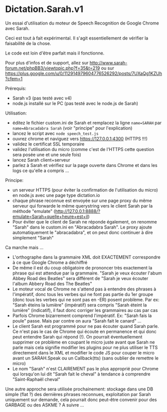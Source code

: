 # Dictation.Sarah.v1
Un essai d'utilisation du moteur de Speech Recognition de Google Chrome avec Sarah.

Ceci est tout à fait expérimental. Il s'agit essentiellement de vérifier la faisabilité de la chose.

Le code est loin d'être parfait mais il fonctionne. 

Pour plus d'infos et de support, allez sur http://www.sarah-forum.net/phpBB3/viewtopic.php?f=35&t=219 ou sur https://plus.google.com/u/0/112914979604776526292/posts/7UXaQg1KZUh?cfem=1

Prérequis:
- Sarah v3 (pas testé avec v4)
- node.js installé sur le PC (pas testé avec le node.js de Sarah)

Utilisation:
- éditez le fichier custom.ini de Sarah et remplacez la ligne
`name=SARAH`
par
`name=Abracadabra Sarah`
(voir "principe" pour l'explication)
- lancez le script avec
`node speech_test.js`
- ouvrez chrome et naviguez vers https://127.0.0.1:4300  (HTTPS !!!)
- validez le certificat SSL temporaire
- validez l'utilisation du micro (comme c'est de l'HTTPS cette question sera posée une et une seule fois)
- lancez Sarah client+serveur
- parlez à Sarah et vérifiez sur la page ouverte dans Chrome et dans les logs ce qu'elle a compris ...


Principe:
- un serveur HTTPS (pour éviter la confirmation de l'utilisation du micro) en node.js avec une page type dictation.io
- chaque phrase reconnue est envoyée sur une page proxy du même serveur qui forwarde le même querystring vers le client Sarah par la méthode "emulate" (http://127.0.0.1:8888/?emulate=Sarah+quelle+heure+est+il)
- Pour éviter que le client de Sarah ne réponde également, on renomme "Sarah" dans le custom.ini en "Abracadabra Sarah". Le proxy ajoute automatiquement le "abracadabra", et on peut donc continuer à dire simplement "Sarah" 

Ca marche mais ...
- L'orthographe dans la grammaire XML doit EXACTEMENT correspondre à ce que Google Chrome a déchiffré
- De même il est du coup obligatoire de prononcer très exactement la phrase qui est attendue par la grammaire. "Sarah je veux écouter l'abum Abbey Road des Beatles" sera différent de "Sarah je veux écouter l'album Abbery Road des The Beatles"
- Le moteur vocal de Chrome ne s'attend pas à entendre des phrases à l'impératif, donc tous les verbes qui ne font pas partie du 1er groupe (donc tous les verbes qui ne sont pas en -ER) posent problème. Par ex: "Sarah éteins la lumière" (impératif) sera compris "Sarah éteint la lumière" (indicatif), il faut donc corriger les grammaires au cas par cas
- Parfois Chrome bizarrement comprend l'impératif. Ex: "Sarah fais la poule" passe. Mais par contre on aura "Sarah fait le canard" ...
- Le client Sarah est programmé pour ne pas écouter quand Sarah parle. Ce n'est pas le cas de Chrome qui écoute en permanence et qui donc peut entendre Sarah qui répond (!). On pourrait éventuellement supprimer ce problème en coupant le micro juste avant que Sarah ne parle mais cela signifie modifier les plugins pour ne plus utiliser le TTS directement dans le XML et modifier le code JS pour couper le micro avant un SARAH.Speak ou un Callback(tts) (sans oublier de remettre le micro)
- Le nom "Sarah" n'est CLAIREMENT pas le plus approprié pour Chrome qui lorsqu'on lui dit "Sarah fait le cheval" à tendance à comprendre "Saint-Raphaël cheval"

Une autre approche sera utilisée prochainement: stockage dans une DB simple (flat ?) des dernières phrases reconnues, exploitation par Sarah uniquement sur demande, cela pourrait donc peut-être convenir pour des GARBAGE ou des ASKME ? A suivre ...